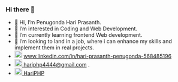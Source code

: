### Hi there 👋

<!--
**hariprasanth4444/hariprasanth4444** is a ✨ _special_ ✨ repository because its `README.md` (this file) appears on your GitHub profile.
-->
- 👋 Hi, I’m Penugonda Hari Prasanth.
- 👀 I’m interested in Coding and Web Development.
- 🌱 I’m currently learning frontend Web development.
- 💞️ I’m looking to land in a job, where i can enhance my skills and implement them in real projects.
-  <img src="https://user-images.githubusercontent.com/56925957/205470923-d6b1001b-dca2-4e57-b50e-fc29dfcc8b56.png" height="20px" weight="20px">   www.linkedin.com/in/hari-prasanth-penugonda-568485196
-  <img src="https://user-images.githubusercontent.com/56925957/205470983-b7721ce3-a2cb-4a11-ab43-ad6e422f1ab4.png" height="20px" weight="20px" ><a href="mailto:hariphp4444@gmail.com"> hariphp4444@gmail.com </a>.
- <img src="https://user-images.githubusercontent.com/56925957/205480079-b403fa2d-9944-4c67-93ac-533bd3bced5b.png" height="20px" weight="20px" ><a href="[hari4444-portfolio](https://hariphp.netlify.app/)"> HariPHP</a>
